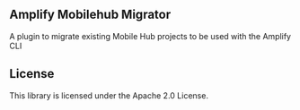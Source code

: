 ## Amplify Mobilehub Migrator

A plugin to migrate existing Mobile Hub projects to be used with the Amplify CLI

## License

This library is licensed under the Apache 2.0 License. 
